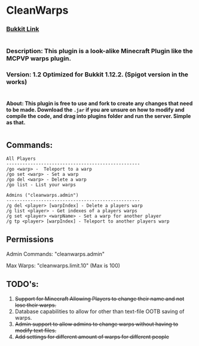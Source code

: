 # CleanWarps

### [Bukkit Link](https://dev.bukkit.org/projects/cleanwarps)

#


### Description: This plugin is a look-alike Minecraft Plugin like the MCPVP warps plugin. 
### Version: 1.2 Optimized for **Bukkit 1.12.2.** (Spigot version in the works)
#
#### About: This plugin is free to use and fork to create any changes that need to be made. Download the `.jar` if you are unsure on how to modify and compile the code, and drag into plugins folder and run the server. Simple as that. 

#
## Commands: 
```
All Players
--------------------------------------------------
/go <warp> -  Teleport to a warp
/go set <warp> - Set a warp
/go del <warp> - Delete a warp
/go list - List your warps

Admins ("cleanwarps.admin")
--------------------------------------------------
/g del <player> [warpIndex] - Delete a players warp
/g list <player> - Get indexes of a players warps
/g set <player> <warpName> - Set a warp for another player
/g tp <player> [warpIndex] - Teleport to another players warp
```

## Permissions

Admin Commands: "cleanwarps.admin"

Max Warps: "cleanwarps.limit.10" (Max is 100)


## TODO's: 
1. ~~Support for Minecraft Allowing Players to change their name and not lose their warps.~~
2. Database capabilities to allow for other than text-file OOTB saving of warps.
3. ~~Admin support to allow admins to change warps without having to modify text files.~~
4. ~~Add settings for different amount of warps for different people~~

